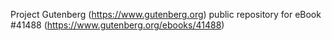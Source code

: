 Project Gutenberg (https://www.gutenberg.org) public repository for eBook #41488 (https://www.gutenberg.org/ebooks/41488)
